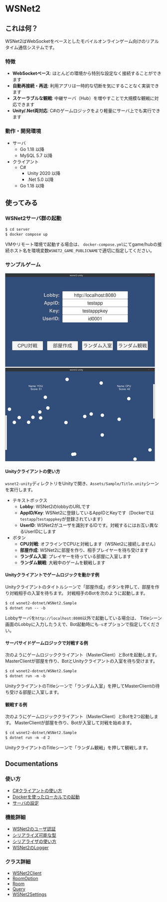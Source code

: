 WSNet2
======

## これは何？

WSNet2はWebSocketをベースとしたモバイルオンラインゲーム向けのリアルタイム通信システムです。

### 特徴

- **WebSocketベース**: ほとんどの環境から特別な設定なく接続することができます
- **自動再接続・再送**: 利用アプリは一時的な切断を気にすることなく実装できます
- **スケーラブルな観戦**: 中継サーバ（Hub）を増やすことで大規模な観戦に対応できます
- **Unity/.Net両対応**: C#のゲームロジックをより軽量にサーバ上でも実行できます

### 動作・開発環境

- サーバ
  - Go 1.18 以降
  - MySQL 5.7 以降
- クライアント
  - C#
    - Unity 2020 以降
    - .Net 5.0 以降
  - Go 1.18 以降

## 使ってみる

### WSNet2サーバ群の起動

```shell
$ cd server
$ docker compose up
```

VMやリモート環境で起動する場合は、
`docker-compose.yml`にてgame/hubの接続ホスト名を環境変数`WSNET2_GAME_PUBLICNAME`で適切に指定してください。

### サンプルゲーム

![Titleシーン](_doc/sample_title_s.png)
![Gameシーン](_doc/sample_game_s.png)

#### Unityクライアントの使い方

`wsnet2-unity`ディレクトリをUnityで開き、`Assets/Sample/Title.unity`シーンを実行します。

- テキストボックス
  - **Lobby**: WSNet2のlobbyのURLです
  - **AppID/Key**: WSNet2に登録しているAppIDとKeyです（Dockerでは`testapp`/`testapppkey`が登録されています）
  - **UserID**: WSNet2がユーザを識別するIDです。対戦するにはお互い異なるUserIDにします
- ボタン
  - **CPU対戦**: オフラインでCPUと対戦します（WSNet2に接続しません）
  - **部屋作成**: WSNet2に部屋を作り、相手プレイヤーを待ち受けます
  - **ランダム入室**: プレイヤーを待っている部屋に入室します
  - **ランダム観戦**: 大戦中のゲームを観戦します

#### Unityクライアントでゲームロジックを動かす例

Unityクライアントのタイトルシーンで「部屋作成」ボタンを押して、部屋を作り対戦相手の入室を待ちます。
対戦相手のBotを次のように起動します。

```shell
$ cd wsnet2-dotnet/WSNet2.Sample
$ dotnet run -- -b
```
Lobbyサーバを`http://localhost:8080`以外で起動している場合は、
Titleシーン画面のLobbyに入力したうえで、Bot起動時にも`-s`オプションで指定してください。

#### サーバサイドゲームロジックで対戦する例

次のようにゲームロジッククライアント（MasterClient）とBotを起動します。
MasterClientが部屋を作り、BotとUnityクライアントの入室を待ち受けます。

```shell
$ cd wsnet2-dotnet/WSNet2.Sample
$ dotnet run -m -b
```

UnityクライアントのTitleシーンで「ランダム入室」を押してMasterClientの待ち受ける部屋に入室します。

#### 観戦する例

次のようにゲームロジッククライアント（MasterClient）とBotを2つ起動します。
MasterClientが部屋を作り、Botが入室して対戦を始めます。

```shell
$ cd wsnet2-dotnet/WSNet2.Sample
$ dotnet run -m -d 2
```

UnityクライアントのTitleシーンで「ランダム観戦」を押して観戦します。


## Documentations

### 使い方

* [C#クライアントの使い方](_doc/csharp_client.md)
* [Dockerを使ったローカルでの起動](docker.md)
* [サーバの設定](_doc/server_config.md)

### 機能詳細

* [WSNet2のユーザ認証](_doc/user_auth.md)
* [シリアライズ可能な型](_doc/serializable.md)
* [シリアライザの使い方](_doc/serializer.md)
* [WSNet2のLogger](_doc/logger.md)

### クラス詳細

* [WSNet2Client](_doc/wsnet2client.md)
* [RoomOption](_doc/roomoption.md)
* [Room](_doc/room.md)
* [Query](_doc/query.md)
* [WSNet2Settings](_doc/wsnet2settings.md)

